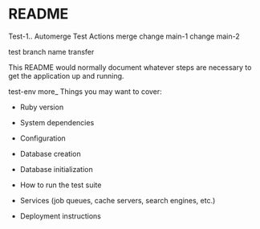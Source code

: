 # README
Test-1..
Automerge
Test Actions merge
change main-1
change main-2

test branch name transfer

This README would normally document whatever steps are necessary to get the
application up and running.

test-env more_
Things you may want to cover:

* Ruby version

* System dependencies

* Configuration

* Database creation

* Database initialization

* How to run the test suite

* Services (job queues, cache servers, search engines, etc.)

* Deployment instructions
